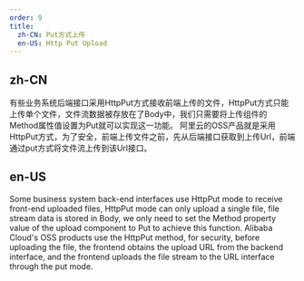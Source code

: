 ```yaml
---
order: 9
title:
  zh-CN: Put方式上传
  en-US: Http Put Upload
---
```


## zh-CN

有些业务系统后端接口采用HttpPut方式接收前端上传的文件，HttpPut方式只能上传单个文件，文件流数据被存放在了Body中，我们只需要将上传组件的Method属性值设置为Put就可以实现这一功能。
阿里云的OSS产品就是采用HttpPut方式，为了安全，前端上传文件之前，先从后端接口获取到上传Url，前端通过put方式将文件流上传到该Url接口。

## en-US

Some business system back-end interfaces use HttpPut mode to receive front-end uploaded files, HttpPut mode can only upload a single file, file stream data is stored in Body, we only need to set the Method property value of the upload component to Put to achieve this function.
Alibaba Cloud's OSS products use the HttpPut method, for security, before uploading the file, the frontend obtains the upload URL from the backend interface, and the frontend uploads the file stream to the URL interface through the put mode.
